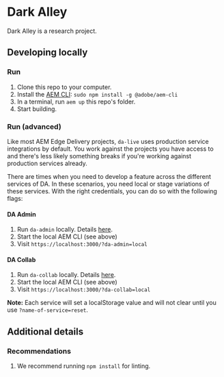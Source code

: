 # Dark Alley

Dark Alley is a research project.

## Developing locally
### Run
1. Clone this repo to your computer.
1. Install the [AEM CLI](https://github.com/adobe/helix-cli): `sudo npm install -g @adobe/aem-cli`
1. In a terminal, run `aem up` this repo's folder.
1. Start building.

### Run (advanced)
Like most AEM Edge Delivery projects, `da-live` uses production service integrations by default. You work against the projects you have access to and there's less likely something breaks if you're working against production services already.

There are times when you need to develop a feature across the different services of DA. In these scenarios, you need local or stage variations of these services. With the right credentials, you can do so with the following flags:

#### DA Admin
1. Run `da-admin` locally. Details [here](https://github.com/adobe/da-admin).
1. Start the local AEM CLI (see above) 
1. Visit `https://localhost:3000/?da-admin=local`

#### DA Collab
1. Run `da-collab` locally. Details [here](https://github.com/adobe/da-collab).
2. Start the local AEM CLI (see above)
3. Visit `https://localhost:3000/?da-collab=local`

**Note:** Each service will set a localStorage value and will not clear until you use `?name-of-service=reset`.

## Additional details
### Recommendations
1. We recommend running `npm install` for linting.
